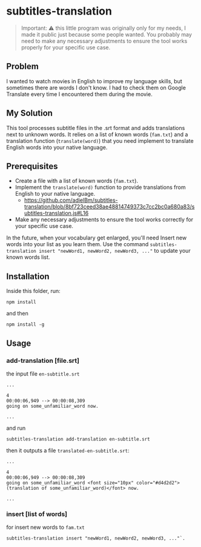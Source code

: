 # subtitles-translation

> Important: ⚠️ this little program was originally only for my needs, I made it public just because some people wanted. You probably may need to make any necessary adjustments to ensure the tool works properly for your specific use case.


## Problem
I wanted to watch movies in English to improve my language skills, but sometimes there are words I don't know. I had to check them on Google Translate every time I encountered them during the movie.

## My Solution
This tool processes subtitle files in the .srt format and adds translations next to unknown words. It relies on a list of known words (`fam.txt`) and a translation function (`translate(word)`) that you need implement to translate English words into your native language.

## Prerequisites

- Create a file with a list of known words (`fam.txt`).
- Implement the `translate(word)` function to provide translations from English to your native language.
  - https://github.com/adielBm/subtitles-translation/blob/8bf723ceed38ae48814749373c7cc2bc0a680a83/subtitles-translation.js#L16
- Make any necessary adjustments to ensure the tool works correctly for your specific use case.

In the future, when your vocabulary get enlarged, you'll need Insert new words into your list as you learn them. Use the command `subtitles-translation insert "newWord1, newWord2, newWord3, ..."` to update your known words list.


## Installation

Inside this folder, run:

```shell
npm install
```

and then

```
npm install -g
```

## Usage

### add-translation [file.srt]

the input file `en-subtitle.srt`

```srt
...

4
00:00:06,949 --> 00:00:08,309
going on some_unfamiliar_word now.

...
```
and run 
```
subtitles-translation add-translation en-subtitle.srt
```

then it outputs a file `translated-en-subtitle.srt`:

```srt
...

4
00:00:06,949 --> 00:00:08,309
going on some_unfamiliar_word <font size="10px" color="#d4d2d2"> (translation of some_unfamiliar_word)</font> now.

...
```

### insert [list of words]

for insert new words to `fam.txt`

```
subtitles-translation insert "newWord1, newWord2, newWord3, ..."`.
```
